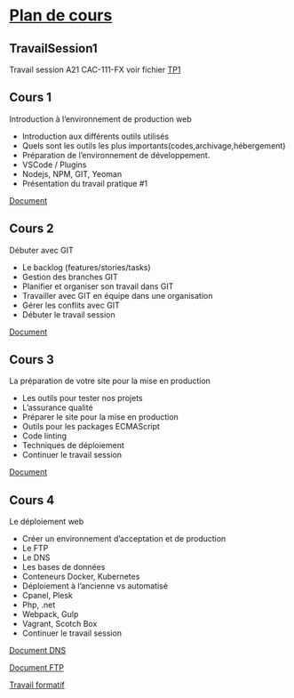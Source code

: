 # [Plan de cours](https://github.com/PLDubeFormation/TravailSession/blob/master/Pc%20-%20Mise%20en%20production%20d'un%20projet%20web%20A21%20(CAC-111-FX).pdf)
## TravailSession1
 Travail session A21 CAC-111-FX voir fichier [TP1](TP1.md)
 
## Cours 1 ##
Introduction à l’environnement de production web

- Introduction aux différents outils utilisés
- Quels sont les outils les plus importants(codes,archivage,hébergement)
- Préparation de l’environnement de développement.
- VSCode / Plugins
- Nodejs, NPM, GIT, Yeoman
- Présentation du travail pratique #1

[Document](https://github.com/PLDubeFormation/TravailSession/blob/master/Pr%C3%A9paration%20de%20l%E2%80%99environnement%20de%20travail.pdf)

## Cours 2 ##
Débuter avec GIT

- Le backlog (features/stories/tasks)
- Gestion des branches GIT
- Planifier et organiser son travail dans GIT
- Travailler avec GIT en équipe dans une organisation
- Gérer les conflits avec GIT
- Débuter le travail session

[Document](https://github.com/PLDubeFormation/TravailSession/blob/master/GIT.pdf)

## Cours 3 ##
La préparation de votre site pour la mise en production

- Les outils pour tester nos projets
- L’assurance qualité
- Préparer le site pour la mise en production
- Outils pour les packages ECMAScript
- Code linting
- Techniques de déploiement
- Continuer le travail session

[Document](https://github.com/PLDubeFormation/TravailSession/blob/master/Component%20Driven.pdf)

## Cours 4 ##
Le déploiement web

- Créer un environnement d’acceptation et de production
- Le FTP
- Le DNS
- Les bases de données
- Conteneurs Docker, Kubernetes
- Déploiement à l’ancienne vs automatisé
- Cpanel, Plesk
- Php, .net
- Webpack, Gulp
- Vagrant, Scotch Box
- Continuer le travail session

[Document DNS](https://github.com/PLDubeFormation/TravailSession/blob/master/DNS.pdf)

[Document FTP](https://github.com/PLDubeFormation/TravailSession/blob/master/FTP.pdf)

[Travail formatif](https://github.com/PLDubeFormation/TravailSession/blob/master/GULP.pdf)





